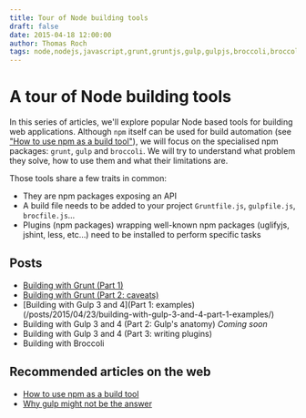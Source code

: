 ```yaml
---
title: Tour of Node building tools
draft: false
date: 2015-04-18 12:00:00
author: Thomas Roch
tags: node,nodejs,javascript,grunt,gruntjs,gulp,gulpjs,broccoli,broccolijs,build automation,build tool,task runner
---
```


# A tour of Node building tools

In this series of articles, we'll explore popular Node based tools for building web applications.
Although `npm` itself can be used for build automation (see ["How to use npm as a build tool"](http://blog.keithcirkel.co.uk/how-to-use-npm-as-a-build-tool/)),
we will focus on the specialised npm packages: `grunt`, `gulp` and `broccoli`. We will try to understand what problem they solve, how to use them
and what their limitations are.

Those tools share a few traits in common:
- They are npm packages exposing an API
- A build file needs to be added to your project `Gruntfile.js`, `gulpfile.js`, `brocfile.js`...
- Plugins (npm packages) wrapping well-known npm packages (uglifyjs, jshint, less, etc...) need to be installed to perform specific tasks

## Posts

- [Building with Grunt (Part 1)](/posts/2015/04/18/building-with-grunt-part-1/)
- [Building with Grunt (Part 2: caveats)](posts/2015/04/22/building-with-grunt-part-2-caveats/)
- [Building with Gulp 3 and 4](Part 1: examples)(/posts/2015/04/23/building-with-gulp-3-and-4-part-1-examples/)
- Building with Gulp 3 and 4 (Part 2: Gulp's anatomy) _Coming soon_
- Building with Gulp 3 and 4 (Part 3: writing plugins)
- Building with Broccoli

## Recommended articles on the web

- [How to use npm as a build tool](http://blog.keithcirkel.co.uk/how-to-use-npm-as-a-build-tool/)
- [Why gulp might not be the answer](http://scm.io/blog/hack/2014/07/why-gulp-might-not-be-the-answer/)
